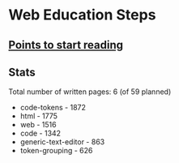 # Web Education Steps

## [Points to start reading](pages/README.md)

## Stats

  Total number of written pages: 6 (of 59 planned)
  
- code-tokens - 1872
- html - 1775
- web - 1516
- code - 1342
- generic-text-editor - 863
- token-grouping - 626
